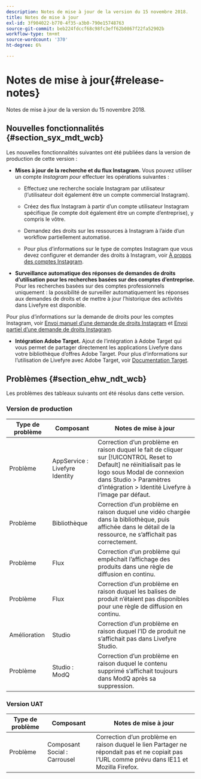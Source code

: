 ```yaml
---
description: Notes de mise à jour de la version du 15 novembre 2018.
title: Notes de mise à jour
exl-id: 3f904022-b770-4f35-a3b0-790e15748763
source-git-commit: beb224fdccf68c98fc3eff62b0867f22fa52902b
workflow-type: tm+mt
source-wordcount: '370'
ht-degree: 6%

---
```


# Notes de mise à jour{#release-notes}

Notes de mise à jour de la version du 15 novembre 2018.

## Nouvelles fonctionnalités {#section_syx_mdt_wcb}

Les nouvelles fonctionnalités suivantes ont été publiées dans la version de production de cette version :

* **Mises à jour de la recherche et du flux Instagram.** Vous pouvez utiliser un compte  *Instagram pour* effectuer les opérations suivantes :

   * Effectuez une recherche sociale Instagram par utilisateur (l’utilisateur doit également être un compte commercial Instagram).

   * Créez des flux Instagram à partir d’un compte utilisateur Instagram spécifique (le compte doit également être un compte d’entreprise), y compris le vôtre.

   * Demandez des droits sur les ressources à Instagram à l’aide d’un workflow partiellement automatisé.

   * Pour plus d’informations sur le type de comptes Instagram que vous devez configurer et demander des droits à Instagram, voir [À propos des comptes Instagram](/help/using/c-users-creating-accounts-with-studio-access/t-configure-social-accout-instagram/c-about-instagram-accounts.md).

* **Surveillance automatique des réponses de demandes de droits d’utilisation pour les recherches basées sur des comptes d’entreprise.** Pour les recherches basées sur des comptes professionnels uniquement : la possibilité de surveiller automatiquement les réponses aux demandes de droits et de mettre à jour l’historique des activités dans Livefyre est disponible.

Pour plus d’informations sur la demande de droits pour les comptes Instagram, voir [Envoi manuel d’une demande de droits Instagram](/help/using/c-how-requesting-rights-works/c-send-instagram-manual-rights-request.md) et [Envoi partiel d’une demande de droits Instagram](/help/using/c-how-requesting-rights-works/c-send-an-instagram-rights-request-from-the-library.md).

* **Intégration Adobe Target.** Ajout de l’intégration à Adobe Target qui vous permet de partager directement les applications Livefyre dans votre bibliothèque d’offres Adobe Target. Pour plus d’informations sur l’utilisation de Livefyre avec Adobe Target, voir [Documentation Target](https://experienceleague.adobe.com/docs/livefyre/using/library/livefyre-target.html).

## Problèmes {#section_ehw_ndt_wcb}

Les problèmes des tableaux suivants ont été résolus dans cette version.

### Version de production

| Type de problème | Composant | Notes de mise à jour |
|--- |--- |--- |
| Problème | AppService : Livefyre Identity | Correction d’un problème en raison duquel le fait de cliquer sur [!UICONTROL Reset to Default] ne réinitialisait pas le logo sous Modal de connexion dans Studio > Paramètres d’intégration > Identité Livefyre à l’image par défaut. |
| Problème | Bibliothèque | Correction d’un problème en raison duquel une vidéo chargée dans la bibliothèque, puis affichée dans le détail de la ressource, ne s’affichait pas correctement. |
| Problème | Flux | Correction d’un problème qui empêchait l’affichage des produits dans une règle de diffusion en continu. |
| Problème | Flux | Correction d’un problème en raison duquel les balises de produit n’étaient pas disponibles pour une règle de diffusion en continu. |
| Amélioration | Studio | Correction d’un problème en raison duquel l’ID de produit ne s’affichait pas dans Livefyre Studio. |
| Problème | Studio : ModQ | Correction d’un problème en raison duquel le contenu supprimé s’affichait toujours dans ModQ après sa suppression. |

### Version UAT

| **Type de problème** | **Composant** | **Notes de mise à jour** |
|---|---|---|
| Problème | Composant Social : Carrousel | Correction d’un problème en raison duquel le lien Partager ne répondait pas et ne copiait pas l’URL comme prévu dans IE11 et Mozilla Firefox. |
